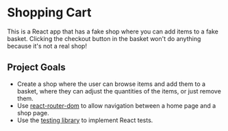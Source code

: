 # Shopping Cart

This is a React app that has a fake shop where you can add items to a fake basket.
Clicking the checkout button in the basket won't do anything because it's not a real shop!

## Project Goals

- Create a shop where the user can browse items and add them to a basket, where they can adjust the quantities of the items, or just remove them.
- Use [react-router-dom](https://www.npmjs.com/package/react-router-dom) to allow navigation between a home page and a shop page.
- Use the [testing library](https://testing-library.com/) to implement React tests.
